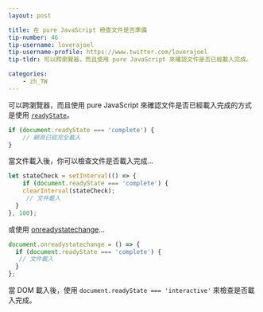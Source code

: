 ```yaml
---
layout: post

title: 在 pure JavaScript 檢查文件是否準備
tip-number: 46
tip-username: loverajoel
tip-username-profile: https://www.twitter.com/loverajoel
tip-tldr: 可以跨瀏覽器，而且使用 pure JavaScript 來確認文件是否已經載入完成。

categories:
    - zh_TW
---
```


可以跨瀏覽器，而且使用 pure JavaScript 來確認文件是否已經載入完成的方式是使用 [`readyState`](https://developer.mozilla.org/en-US/docs/Web/API/Document/readyState)。

```js
if (document.readyState === 'complete') {
	// 網頁已經完全載入
}
```

當文件載入後，你可以檢查文件是否載入完成...


```js
let stateCheck = setInterval(() => {
	if (document.readyState === 'complete') {
    clearInterval(stateCheck);
	 // 文件載入
  }
}, 100);
```

或使用 [onreadystatechange](https://developer.mozilla.org/en-US/docs/Web/Events/readystatechange)...


```js
document.onreadystatechange = () => {
  if (document.readyState === 'complete') {
   // 文件載入
  }
};
```

當 DOM 載入後，使用 `document.readyState === 'interactive'` 來檢查是否載入完成。
